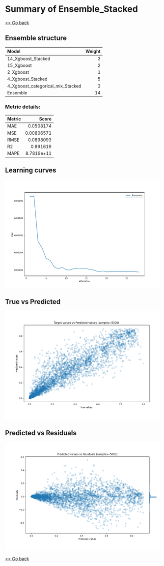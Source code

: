 # Summary of Ensemble_Stacked

[<< Go back](../README.md)


## Ensemble structure
| Model                             |   Weight |
|:----------------------------------|---------:|
| 14_Xgboost_Stacked                |        3 |
| 15_Xgboost                        |        2 |
| 2_Xgboost                         |        1 |
| 4_Xgboost_Stacked                 |        5 |
| 4_Xgboost_categorical_mix_Stacked |        3 |
| Ensemble                          |       14 |

### Metric details:
| Metric   |      Score |
|:---------|-----------:|
| MAE      | 0.0508174  |
| MSE      | 0.00806571 |
| RMSE     | 0.0898093  |
| R2       | 0.891619   |
| MAPE     | 8.7819e+11 |



## Learning curves
![Learning curves](learning_curves.png)
## True vs Predicted

![True vs Predicted](true_vs_predicted.png)


## Predicted vs Residuals

![Predicted vs Residuals](predicted_vs_residuals.png)



[<< Go back](../README.md)
